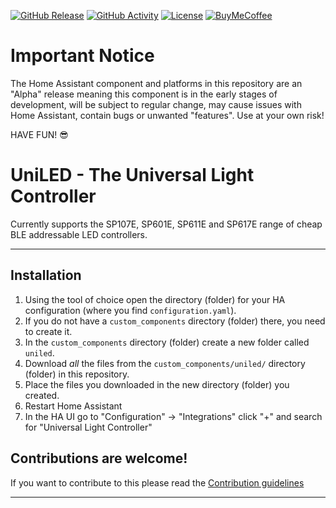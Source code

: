 [![GitHub Release][releases-shield]][releases]
[![GitHub Activity][commits-shield]][commits]
[![License][license-shield]][license]
[![BuyMeCoffee][buymecoffeebadge]][buymecoffee]


# Important Notice

The Home Assistant component and platforms in this repository are an "Alpha" release meaning this component is in the early stages of development,
will be subject to regular change, may cause issues with Home Assistant, contain bugs or unwanted "features". Use at your own risk!

HAVE FUN! 😎

# UniLED - The Universal Light Controller

Currently supports the SP107E, SP601E, SP611E and SP617E range of cheap BLE addressable LED controllers.

---

## Installation

1. Using the tool of choice open the directory (folder) for your HA configuration (where you find `configuration.yaml`).
2. If you do not have a `custom_components` directory (folder) there, you need to create it.
3. In the `custom_components` directory (folder) create a new folder called `uniled`.
4. Download _all_ the files from the `custom_components/uniled/` directory (folder) in this repository.
5. Place the files you downloaded in the new directory (folder) you created.
6. Restart Home Assistant
7. In the HA UI go to "Configuration" -> "Integrations" click "+" and search for "Universal Light Controller"

## Contributions are welcome!

If you want to contribute to this please read the [Contribution guidelines](CONTRIBUTING.md)

***

[uniled]: https://github.com/monty68/uniled
[buymecoffee]: https://www.buymeacoffee.com/monty68
[buymecoffeebadge]: https://img.shields.io/badge/buy%20me%20a%20coffee-donate-yellow.svg?style=for-the-badge
[commits-shield]: https://img.shields.io/github/commit-activity/y/custom-components/uniled.svg?style=for-the-badge
[commits]: https://github.com/monty68/uniled/commits/main
[hacsbadge]: https://img.shields.io/badge/HACS-Custom-orange.svg?style=for-the-badge
[discord]: https://discord.gg/Qa5fW2R
[discord-shield]: https://img.shields.io/discord/330944238910963714.svg?style=for-the-badge
[forum-shield]: https://img.shields.io/badge/community-forum-brightgreen.svg?style=for-the-badge
[forum]: https://community.home-assistant.io/
[license]: https://github.com/monty68/uniled/blob/main/LICENSE
[license-shield]: https://img.shields.io/github/license/monty68/uniled.svg?style=for-the-badge
[maintenance-shield]: https://img.shields.io/badge/maintainer-Monty-blue.svg?style=for-the-badge
[releases-shield]: https://img.shields.io/github/release/monty68/uniled.svg?style=for-the-badge
[releases]: https://github.com/monty68/uniled/releases
[user_profile]: https://github.com/monty68
